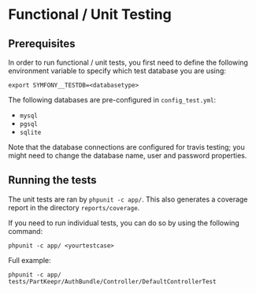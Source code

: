 # Functional / Unit Testing


## Prerequisites

In order to run functional / unit tests, you first need to define the following environment variable to specify
which test database you are using:

`export SYMFONY__TESTDB=<databasetype>`

The following databases are pre-configured in `config_test.yml`:

- `mysql`
- `pgsql`
- `sqlite`

Note that the database connections are configured for travis testing; you might need to change the database name,
user and password properties.

## Running the tests
 
The unit tests are ran by `phpunit -c app/`. This also generates a coverage report in the directory
`reports/coverage`.

If you need to run individual tests, you can do so by using the following command:

`phpunit -c app/ <yourtestcase>`

Full example:

`phpunit -c app/ tests/PartKeepr/AuthBundle/Controller/DefaultControllerTest`

